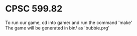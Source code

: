 # CPSC 599.82

To run our game, cd into game/ and run the command 'make'  
The game will be generated in bin/ as 'bubbie.prg'